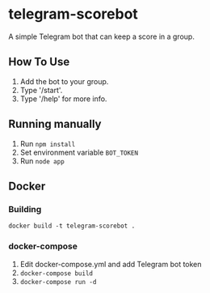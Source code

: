 # telegram-scorebot
A simple Telegram bot that can keep a score in a group.

## How To Use
1. Add the bot to your group.
2. Type '/start'.
3. Type '/help' for more info.

## Running manually
1. Run `npm install`
2. Set environment variable `BOT_TOKEN`
3. Run `node app`

## Docker
### Building
`docker build -t telegram-scorebot .`

### docker-compose
1. Edit docker-compose.yml and add Telegram bot token
2. `docker-compose build`
3. `docker-compose run -d`
